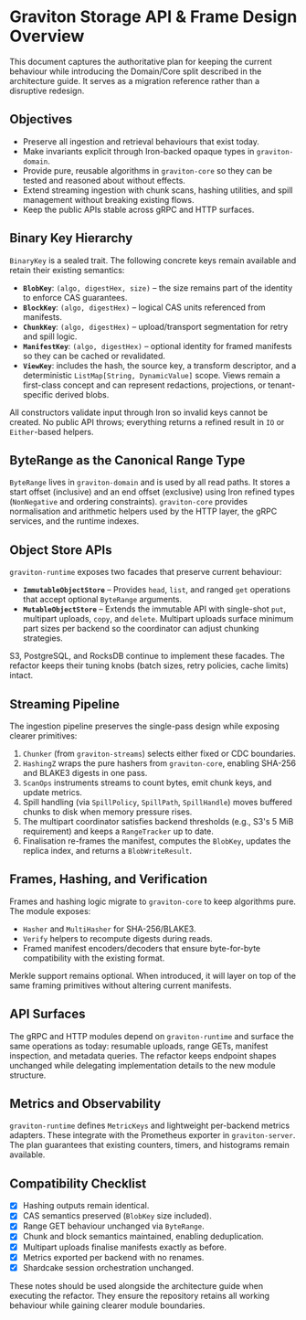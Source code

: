 # Graviton Storage API & Frame Design Overview

This document captures the authoritative plan for keeping the current behaviour
while introducing the Domain/Core split described in the architecture guide. It
serves as a migration reference rather than a disruptive redesign.

## Objectives

- Preserve all ingestion and retrieval behaviours that exist today.
- Make invariants explicit through Iron-backed opaque types in
  `graviton-domain`.
- Provide pure, reusable algorithms in `graviton-core` so they can be tested and
  reasoned about without effects.
- Extend streaming ingestion with chunk scans, hashing utilities, and spill
  management without breaking existing flows.
- Keep the public APIs stable across gRPC and HTTP surfaces.

## Binary Key Hierarchy

`BinaryKey` is a sealed trait. The following concrete keys remain available and
retain their existing semantics:

- **`BlobKey`**: `(algo, digestHex, size)` – the size remains part of the
  identity to enforce CAS guarantees.
- **`BlockKey`**: `(algo, digestHex)` – logical CAS units referenced from
  manifests.
- **`ChunkKey`**: `(algo, digestHex)` – upload/transport segmentation for retry
  and spill logic.
- **`ManifestKey`**: `(algo, digestHex)` – optional identity for framed manifests
  so they can be cached or revalidated.
- **`ViewKey`**: includes the hash, the source key, a transform descriptor, and a
  deterministic `ListMap[String, DynamicValue]` scope. Views remain a first-class
  concept and can represent redactions, projections, or tenant-specific derived
  blobs.

All constructors validate input through Iron so invalid keys cannot be created.
No public API throws; everything returns a refined result in `IO` or
`Either`-based helpers.

## ByteRange as the Canonical Range Type

`ByteRange` lives in `graviton-domain` and is used by all read paths. It stores a
start offset (inclusive) and an end offset (exclusive) using Iron refined types
(`NonNegative` and ordering constraints). `graviton-core` provides
normalisation and arithmetic helpers used by the HTTP layer, the gRPC services,
and the runtime indexes.

## Object Store APIs

`graviton-runtime` exposes two facades that preserve current behaviour:

- **`ImmutableObjectStore`** – Provides `head`, `list`, and ranged `get`
  operations that accept optional `ByteRange` arguments.
- **`MutableObjectStore`** – Extends the immutable API with single-shot `put`,
  multipart uploads, `copy`, and `delete`. Multipart uploads surface minimum part
  sizes per backend so the coordinator can adjust chunking strategies.

S3, PostgreSQL, and RocksDB continue to implement these facades. The refactor
keeps their tuning knobs (batch sizes, retry policies, cache limits) intact.

## Streaming Pipeline

The ingestion pipeline preserves the single-pass design while exposing clearer
primitives:

1. `Chunker` (from `graviton-streams`) selects either fixed or CDC boundaries.
2. `HashingZ` wraps the pure hashers from `graviton-core`, enabling SHA-256 and
   BLAKE3 digests in one pass.
3. `ScanOps` instruments streams to count bytes, emit chunk keys, and update
   metrics.
4. Spill handling (via `SpillPolicy`, `SpillPath`, `SpillHandle`) moves buffered
   chunks to disk when memory pressure rises.
5. The multipart coordinator satisfies backend thresholds (e.g., S3's 5 MiB
   requirement) and keeps a `RangeTracker` up to date.
6. Finalisation re-frames the manifest, computes the `BlobKey`, updates the
   replica index, and returns a `BlobWriteResult`.

## Frames, Hashing, and Verification

Frames and hashing logic migrate to `graviton-core` to keep algorithms pure. The
module exposes:

- `Hasher` and `MultiHasher` for SHA-256/BLAKE3.
- `Verify` helpers to recompute digests during reads.
- Framed manifest encoders/decoders that ensure byte-for-byte compatibility with
  the existing format.

Merkle support remains optional. When introduced, it will layer on top of the
same framing primitives without altering current manifests.

## API Surfaces

The gRPC and HTTP modules depend on `graviton-runtime` and surface the same
operations as today: resumable uploads, range GETs, manifest inspection, and
metadata queries. The refactor keeps endpoint shapes unchanged while delegating
implementation details to the new module structure.

## Metrics and Observability

`graviton-runtime` defines `MetricKeys` and lightweight per-backend metrics
adapters. These integrate with the Prometheus exporter in `graviton-server`. The
plan guarantees that existing counters, timers, and histograms remain available.

## Compatibility Checklist

- [x] Hashing outputs remain identical.
- [x] CAS semantics preserved (`BlobKey` size included).
- [x] Range GET behaviour unchanged via `ByteRange`.
- [x] Chunk and block semantics maintained, enabling deduplication.
- [x] Multipart uploads finalise manifests exactly as before.
- [x] Metrics exported per backend with no renames.
- [x] Shardcake session orchestration unchanged.

These notes should be used alongside the architecture guide when executing the
refactor. They ensure the repository retains all working behaviour while gaining
clearer module boundaries.
